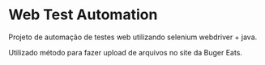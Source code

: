# Web Test Automation

Projeto de automação de testes web utilizando selenium webdriver + java.

Utilizado método para fazer upload de arquivos no site da Buger Eats.